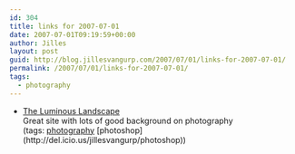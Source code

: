 ```yaml
---
id: 304
title: links for 2007-07-01
date: 2007-07-01T09:19:59+00:00
author: Jilles
layout: post
guid: http://blog.jillesvangurp.com/2007/07/01/links-for-2007-07-01/
permalink: /2007/07/01/links-for-2007-07-01/
tags:
  - photography
---
```

<ul class="delicious">
	<li>
		<div class="delicious-link"><a href="http://www.luminous-landscape.com/">The Luminous Landscape</a></div>
		<div class="delicious-extended">Great site with lots of good background on photography</div>
		<div class="delicious-tags">(tags: <a href="http://del.icio.us/jillesvangurp/photography">photography</a> [photoshop](http://del.icio.us/jillesvangurp/photoshop))</div>
	</li>
</ul>
